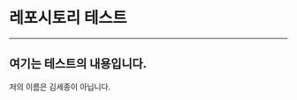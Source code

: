 # 레포시토리 테스트

-------------------------------------------------------------------

## 여기는 테스트의 내용입니다.
저의 이름은 김세종이 아닙니다.